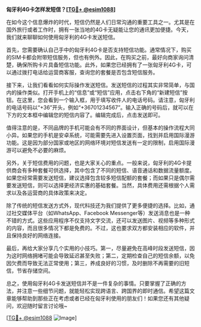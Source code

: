 **匈牙利4G卡怎样发短信？[[TG💪+ @esim1088](https://t.me/s/esim1088)]**

在如今这个信息爆炸的时代，短信仍然是人们日常沟通的重要工具之一。尤其是在国外旅行或者工作时，拥有一张当地的4G卡无疑能让您的通讯更加便捷。今天，我们就来聊聊如何使用匈牙利的4G卡发送短信。

首先，您需要确认自己手中的匈牙利4G卡是否支持短信功能。通常情况下，购买的SIM卡都会附带短信服务，但也有例外。因此，在购买之前，最好向商家询问清楚，确保所购卡片具备短信功能。此外，如果您已经拥有了一张匈牙利4G卡，可以通过拨打电话给运营商客服，查询您的套餐是否包含短信服务。

接下来，让我们看看如何实际操作发送短信。发送短信的过程其实非常简单，与国内的操作类似。打开手机上的“信息”或“短信”应用，点击右下角的“新建短信”按钮。在这里，您会看到一个输入框，用于填写收件人的电话号码。请注意，匈牙利的电话号码以“+36”开头，例如“+36701234567”。输入正确的号码后，就可以在下方的文本框中编辑您的短信内容了。编辑完成后，点击发送即可。

值得注意的是，不同品牌的手机可能会有不同的界面设计，但基本的操作流程大同小异。如果您的手机是安卓系统，可能需要先进入设置页面，找到并启用国际漫游功能。这是因为部分国家或地区的网络环境对短信发送有一定的限制，启用国际漫游可以避免不必要的麻烦。

另外，关于短信费用的问题，也是大家关心的重点。一般来说，匈牙利的4G卡提供商会有多种套餐可供选择，其中包含了不同的短信、语音通话和数据流量额度。如果您经常需要发送短信，建议选择包含较多短信配额的套餐；而如果只是偶尔需要发送短信，则可以选择更经济实惠的基础套餐。当然，具体费用还需根据个人需求以及各运营商的具体政策来决定。

除了传统的短信发送方式外，现代科技还为我们提供了更多便捷的选择。比如，通过社交媒体平台（如WhatsApp、Facebook Messenger等）发送消息也是一种不错的方式。这些应用程序不仅支持文字交流，还可以发送图片、视频等多种形式的内容，而且很多情况下都是免费的。不过，这也要求双方都安装相应的软件，并且保持良好的网络连接。

最后，再给大家分享几个实用的小技巧。第一，尽量避免在高峰时段发送短信，因为这时网络拥堵可能会导致延迟甚至失败；第二，定期检查自己的短信余额，以免因欠费而导致无法正常使用；第三，养成良好的习惯，及时删除不再需要的旧短信，节省存储空间。

总之，使用匈牙利4G卡发送短信并不是一件复杂的事情。只要掌握了正确的方法，并注意一些细节问题，就能轻松实现跨语言、跨国界的即时通信。希望这篇文章能够帮助到那些正在考虑或者已经在匈牙利使用的朋友们！如果您还有其他疑问，欢迎随时留言讨论哦~

[[TG💪+ @esim1088](https://t.me/s/esim1088) ![Image](https://i.postimg.cc/4NQfJmqS/Snipaste-2025-05-13-00-14-12.png)]